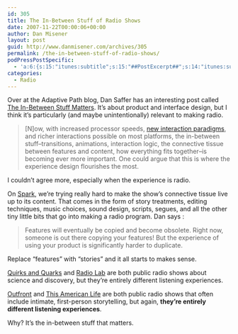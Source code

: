 ```yaml
---
id: 305
title: The In-Between Stuff of Radio Shows
date: 2007-11-22T00:00:06+00:00
author: Dan Misener
layout: post
guid: http://www.danmisener.com/archives/305
permalink: /the-in-between-stuff-of-radio-shows/
podPressPostSpecific:
  - 'a:6:{s:15:"itunes:subtitle";s:15:"##PostExcerpt##";s:14:"itunes:summary";s:15:"##PostExcerpt##";s:15:"itunes:keywords";s:17:"##WordPressCats##";s:13:"itunes:author";s:10:"##Global##";s:15:"itunes:explicit";s:7:"Default";s:12:"itunes:block";s:7:"Default";}'
categories:
  - Radio
---
```

Over at the Adaptive Path blog, Dan Saffer has an interesting post called [The In-Between Stuff Matters](http://www.adaptivepath.com/blog/2007/10/09/the-in-between-stuff-matters/). It&#8217;s about product and interface design, but I think it&#8217;s particularly (and maybe unintentionally) relevant to making radio.

> [N]ow, with increased processor speeds, [new interaction paradigms](http://www.interactivegestures.com/), and richer interactions possible on most platforms, the in-between stuff–transitions, animations, interaction logic, the connective tissue between features and content, how everything fits together–is becoming ever more important. One could argue that this is where the experience design flourishes the most.

I couldn&#8217;t agree more, especially when the experience is radio.

On [Spark](http://www.cbc.ca/spark/), we&#8217;re trying really hard to make the show&#8217;s connective tissue live up to its content. That comes in the form of story treatments, editing techniques, music choices, sound design, scripts, segues, and all the other tiny little bits that go into making a radio program. Dan says :

> Features will eventually be copied and become obsolete. Right now, someone is out there copying your features! But the experience of using your product is significantly harder to duplicate.

Replace &#8220;features&#8221; with &#8220;stories&#8221; and it all starts to makes sense.

[Quirks and Quarks](http://www.cbc.ca/quirks/) and [Radio Lab](http://www.radiolab.org) are both public radio shows about science and discovery, but they&#8217;re entirely different listening experiences.

[Outfront](http://www.cbc.ca/outfront) and [This American Life](http://thislife.org) are both public radio shows that often include intimate, first-person storytelling, but again, **they&#8217;re entirely different listening experiences**.

Why? It&#8217;s the in-between stuff that matters.
